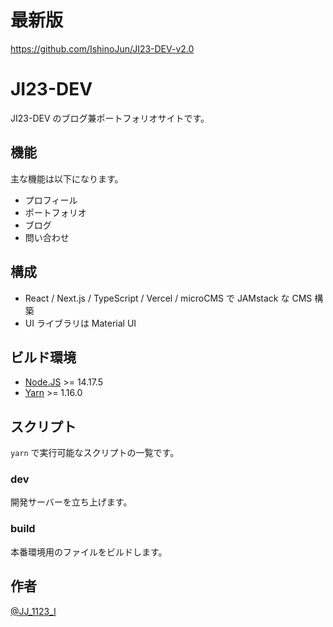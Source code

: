 # 最新版

https://github.com/IshinoJun/JI23-DEV-v2.0

# JI23-DEV

JI23-DEV のブログ兼ポートフォリオサイトです。

## 機能

主な機能は以下になります。

- プロフィール
- ポートフォリオ
- ブログ
- 問い合わせ

## 構成

- React / Next.js / TypeScript / Vercel / microCMS で JAMstack な CMS 構築
- UI ライブラリは Material UI

## ビルド環境

- [Node.JS](https://nodejs.org) >= 14.17.5
- [Yarn](https://yarnpkg.com) >= 1.16.0

## スクリプト

`yarn` で実行可能なスクリプトの一覧です。

### dev

開発サーバーを立ち上げます。

### build

本番環境用のファイルをビルドします。

## 作者

[@JJ_1123_I](https://twitter.com/JJ_1123_I)
